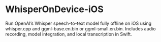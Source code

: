 # WhisperOnDevice-iOS
Run OpenAI’s Whisper speech-to-text model fully offline on iOS using whisper.cpp and ggml-base.en.bin or ggml-small.en.bin. Includes audio recording, model integration, and local transcription in Swift.
